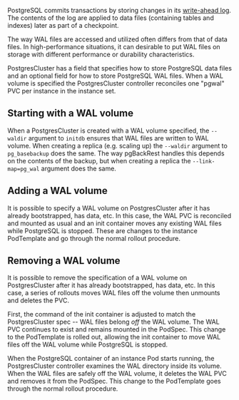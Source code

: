 <!--
# Copyright 2021 - 2025 Crunchy Data Solutions, Inc.
#
# SPDX-License-Identifier: Apache-2.0
-->

PostgreSQL commits transactions by storing changes in its [write-ahead log][WAL].
The contents of the log are applied to data files (containing tables and indexes)
later as part of a checkpoint.

The way WAL files are accessed and utilized often differs from that of data
files. In high-performance situations, it can desirable to put WAL files on
storage with different performance or durability characteristics.

[WAL]: https://www.postgresql.org/docs/current/wal.html


PostgresCluster has a field that specifies how to store PostgreSQL data files
and an optional field for how to store PostgreSQL WAL files. When a WAL volume
is specified the PostgresCluster controller reconciles one "pgwal" PVC per
instance in the instance set.

## Starting with a WAL volume

When a PostgresCluster is created with a WAL volume specified, the `--waldir`
argument to `initdb` ensures that WAL files are written to WAL volume. When
creating a replica (e.g. scaling up) the `--waldir` argument to `pg_basebackup`
does the same. The way pgBackRest handles this depends on the contents of the
backup, but when creating a replica the `--link-map=pg_wal` argument does the
same.

## Adding a WAL volume

It is possible to specify a WAL volume on PostgresCluster after it has already
bootstrapped, has data, etc. In this case, the WAL PVC is reconciled and mounted
as usual and an init container moves any existing WAL files while PostgreSQL is
stopped. These are changes to the instance PodTemplate and go through the normal
rollout procedure.

## Removing a WAL volume

It is possible to remove the specification of a WAL volume on PostgresCluster
after it has already bootstrapped, has data, etc. In this case, a series of
rollouts moves WAL files off the volume then unmounts and deletes the PVC.

First, the command of the init container is adjusted to match the PostgresCluster
spec -- WAL files belong *off* the WAL volume. The WAL PVC continues to exist
and remains mounted in the PodSpec. This change to the PodTemplate is rolled
out, allowing the init container to move WAL files off the WAL volume while
PostgreSQL is stopped.

When the PostgreSQL container of an instance Pod starts running, the
PostgresCluster controller examines the WAL directory inside its volume. When
the WAL files are safely off the WAL volume, it deletes the WAL PVC and removes
it from the PodSpec. This change to the PodTemplate goes through the normal
rollout procedure.

